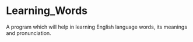 # Learning_Words

A program which will help in learning English language words, its meanings and pronunciation.

